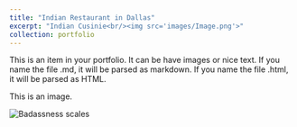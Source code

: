 ```yaml
---
title: "Indian Restaurant in Dallas"
excerpt: "Indian Cusinie<br/><img src='images/Image.png'>"
collection: portfolio
---
```


This is an item in your portfolio. It can be have images or nice text. If you name the file .md, it will be parsed as markdown. If you name the file .html, it will be parsed as HTML. 

This is an image.

![Badassness scales](/images/scales.png "Badassness scales")
